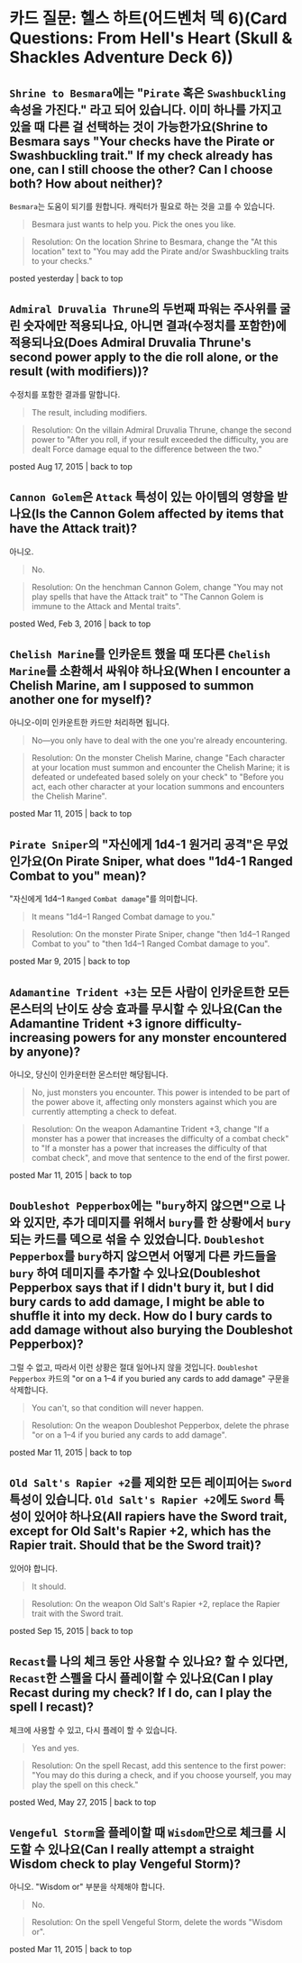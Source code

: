 # 카드 질문: 헬스 하트(어드벤처 덱 6)(Card Questions: From Hell's Heart (Skull & Shackles Adventure Deck 6))

## `Shrine to Besmara`에는 "`Pirate` 혹은 `Swashbuckling` 속성을 가진다." 라고 되어 있습니다. 이미 하나를 가지고 있을 때 다른 걸 선택하는 것이 가능한가요(Shrine to Besmara says "Your checks have the Pirate or Swashbuckling trait." If my check already has one, can I still choose the other? Can I choose both? How about neither)?

`Besmara`는 도움이 되기를 원합니다. 캐릭터가 필요로 하는 것을 고를 수 있습니다.

> Besmara just wants to help you. Pick the ones you like.

> Resolution: On the location Shrine to Besmara, change the "At this location" text to "You may add the Pirate and/or Swashbuckling traits to your checks."

posted yesterday | back to top

## `Admiral Druvalia Thrune`의 두번째 파워는 주사위를 굴린 숫자에만 적용되나요, 아니면 결과(수정치를 포함한)에 적용되나요(Does Admiral Druvalia Thrune's second power apply to the die roll alone, or the result (with modifiers))?

수정치를 포함한 결과를 말합니다.

> The result, including modifiers.

> Resolution: On the villain Admiral Druvalia Thrune, change the second power to "After you roll, if your result exceeded the difficulty, you are dealt Force damage equal to the difference between the two."

posted Aug 17, 2015 | back to top

## `Cannon Golem`은 `Attack` 특성이 있는 아이템의 영향을 받나요(Is the Cannon Golem affected by items that have the Attack trait)?

아니오.

> No.

> Resolution: On the henchman Cannon Golem, change "You may not play spells that have the Attack trait" to "The Cannon Golem is immune to the Attack and Mental traits".

posted Wed, Feb 3, 2016 | back to top

## `Chelish Marine`를 인카운트 했을 때 또다른 `Chelish Marine`를 소환해서 싸워야 하나요(When I encounter a Chelish Marine, am I supposed to summon another one for myself)?

아니오-이미 인카운트한 카드만 처리하면 됩니다.

> No—you only have to deal with the one you're already encountering.

> Resolution: On the monster Chelish Marine, change "Each character at your location must summon and encounter the Chelish Marine; it is defeated or undefeated based solely on your check" to "Before you act, each other character at your location summons and encounters the Chelish Marine".

posted Mar 11, 2015 | back to top

## `Pirate Sniper`의 "자신에게 1d4-1 원거리 공격"은 무었인가요(On Pirate Sniper, what does "1d4-1 Ranged Combat to you" mean)?

"자신에게 1d4–1 `Ranged` `Combat damage`"를 의미합니다.

> It means "1d4–1 Ranged Combat damage to you."

> Resolution: On the monster Pirate Sniper, change "then 1d4–1 Ranged Combat to you" to "then 1d4–1 Ranged Combat damage to you".

posted Mar 9, 2015 | back to top

## `Adamantine Trident +3`는 모든 사람이 인카운트한 모든 몬스터의 난이도 상승 효과를 무시할 수 있나요(Can the Adamantine Trident +3 ignore difficulty-increasing powers for any monster encountered by anyone)?

아니오, 당신이 인카운터한 몬스터만 해당됩니다. 

> No, just monsters you encounter. This power is intended to be part of the power above it, affecting only monsters against which you are currently attempting a check to defeat.

> Resolution: On the weapon Adamantine Trident +3, change "If a monster has a power that increases the difficulty of a combat check" to "If a monster has a power that increases the difficulty of that combat check", and move that sentence to the end of the first power.

posted Mar 11, 2015 | back to top

## `Doubleshot Pepperbox`에는 "`bury`하지 않으면"으로 나와 있지만, 추가 데미지를 위해서 `bury`를 한 상뢍에서 `bury`되는 카드를 덱으로 섞을 수 있었습니다. `Doubleshot Pepperbox`를 `bury`하지 않으면서 어떻게 다른 카드들을 `bury` 하여 데미지를 추가할 수 있나요(Doubleshot Pepperbox says that if I didn't bury it, but I did bury cards to add damage, I might be able to shuffle it into my deck. How do I bury cards to add damage without also burying the Doubleshot Pepperbox)?

그럴 수 없고, 따라서 이런 상황은 절대 일어나지 않을 것입니다. `Doubleshot Pepperbox` 카드의 "or on a 1–4 if you buried any cards to add damage" 구문을 삭제합니다.

> You can't, so that condition will never happen.

> Resolution: On the weapon Doubleshot Pepperbox, delete the phrase "or on a 1–4 if you buried any cards to add damage".

posted Mar 11, 2015 | back to top

## `Old Salt's Rapier +2`를 제외한 모든 레이피어는 `Sword` 특성이 있습니다. `Old Salt's Rapier +2`에도 `Sword` 특성이 있어야 하나요(All rapiers have the Sword trait, except for Old Salt's Rapier +2, which has the Rapier trait. Should that be the Sword trait)?

있어야 합니다.

> It should.

> Resolution: On the weapon Old Salt's Rapier +2, replace the Rapier trait with the Sword trait.

posted Sep 15, 2015 | back to top

## `Recast`를 나의 체크 동안 사용할 수 있나요? 할 수 있다면, `Recast`한 스펠을 다시 플레이할 수 있나요(Can I play Recast during my check? If I do, can I play the spell I recast)?

체크에 사용할 수 있고, 다시 플레이 할 수 있습니다.

> Yes and yes.

> Resolution: On the spell Recast, add this sentence to the first power: "You may do this during a check, and if you choose yourself, you may play the spell on this check."

posted Wed, May 27, 2015 | back to top

## `Vengeful Storm`을 플레이할 때 `Wisdom`만으로 체크를 시도할 수 있나요(Can I really attempt a straight Wisdom check to play Vengeful Storm)?

아니오. "Wisdom or" 부분을 삭제해야 합니다.

> No.

> Resolution: On the spell Vengeful Storm, delete the words "Wisdom or".

posted Mar 11, 2015 | back to top
